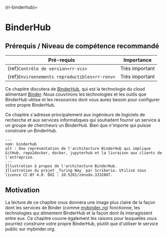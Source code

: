 (rr-binderhub)=
# BinderHub

## Prérequis / Niveau de compétence recommandé

| Pré-requis                                          | Importance     |
| --------------------------------------------------- | -------------- |
| {ref}`Contrôle de version<rr-vcs>`            | Très important |
| {ref}`Environnements reproductibles<rr-renv>` | Très important |

Ce chapitre discutera de [BinderHub](https://binderhub.readthedocs.io/en/latest/index.html), qui est la technologie du cloud alimentant [Binder](https://mybinder.readthedocs.io/en/latest/). Nous couvrirons les technologies et les outils que BinderHub utilise et les ressources dont vous aurez besoin pour configurer votre propre BinderHub.

Ce chapitre s'adresse principalement aux ingénieurs de logiciels de recherche et aux services informatiques qui souhaitent fournir un service à un groupe de chercheurs un BinderHub. Bien que n'importe qui puisse construire un BinderHub.

```{figure} ../figures/binderhub.jpg
---
nom: binderhub
alt : Une représentation de l'architecture BinderHub qui implique GitHub, repo2docker, docker, jupyterhub et la livraison aux clients de l'entreprise.
---
Illustration à propos de l'architecture BinderHub.
Illustration du projet _Turing Way_ par Scriberia. Utilisé sous licence CC-BY 4.0. DOI : 10.5281/zenodo.3332807.
```

## Motivation

La lecture de ce chapitre vous donnera une image plus claire de la façon dont les services de Binder (comme [mybinder. rg](https://mybinder.org)) fonctionne, les technologies qui alimentent BinderHub et la façon dont ils interagissent entre eux. Ce chapitre couvre également les raisons pour lesquelles vous pourriez construire votre propre BinderHub, plutôt que d'utiliser le service public sur mybinder.org.
